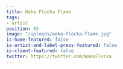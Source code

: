 ```yaml
---
title: Waka Flocka Flame
tags:
- artist
position: 83
image: "/uploads/waka-flocka-flame.jpg"
is-home-featured: false
is-artist-and-label-press-featured: false
is-client-featured: false
twitter: https://twitter.com/WakaFlocka
---
```


